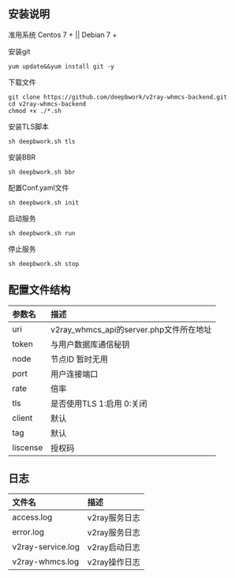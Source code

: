 ## 安装说明
准用系统 Centos 7 + || Debian 7 + 

安装git
```
yum update&&yum install git -y
```

下载文件
```
git clone https://github.com/deepbwork/v2ray-whmcs-backend.git  
cd v2ray-whmcs-backend  
chmod +x ./*.sh
```

安装TLS脚本
```
sh deepbwork.sh tls
```

安装BBR
```
sh deepbwork.sh bbr
```

配置Conf.yaml文件
```
sh deepbwork.sh init
```

启动服务
```
sh deepbwork.sh run
```

停止服务
```
sh deepbwork.sh stop
```


## 配置文件结构
|参数名|描述|
|:-|:-|
|uri|v2ray_whmcs_api的server.php文件所在地址|
|token|与用户数据库通信秘钥|
|node|节点ID 暂时无用|
|port|用户连接端口|
|rate|倍率|
|tls|是否使用TLS 1:启用 0:关闭|
|client|默认|
|tag|默认|
|liscense|授权码|

## 日志
|文件名|描述|
|:-|:-|
|access.log|v2ray服务日志|
|error.log|v2ray服务日志|
|v2ray-service.log|v2ray启动日志|
|v2ray-whmcs.log|v2ray操作日志|
